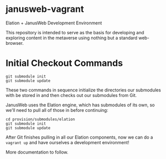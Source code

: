 # janusweb-vagrant
Elation + JanusWeb Development Environment

This repository is intended to serve as the basis for developing and exploring content
in the metaverse using nothing but a standard web-browser.

# Initial Checkout Commands #
```
git submodule init
git submodule update
```

These two commands in sequence initialize the directories our submodules
with be stored in and then checks out our submodules from Git.

JanusWeb uses the Elation engine, which has submodules of its own, so we'll need to pull all of those in before continuing:  

```
cd provision/submodules/elation
git submodule init
git submodule update
```

After Git finishes pulling in all our Elation components, now we can do
a `vagrant up` and have ourselves a development environment!

More documentation to follow.
